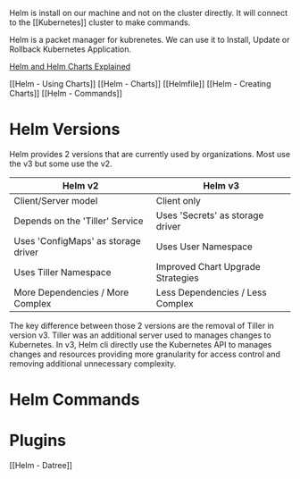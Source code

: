 Helm is install on our machine and not on the cluster directly. It will connect to the [[Kubernetes]] cluster to make commands.  

Helm is a packet manager for kubrenetes. We can use it to Install, Update or Rollback Kubernetes Application. 

[Helm and Helm Charts Explained](https://www.youtube.com/watch?v=w51lDVuRWuk)

[[Helm - Using Charts]]
[[Helm - Charts]]
[[Helmfile]]
[[Helm - Creating Charts]]
[[Helm - Commands]]
# Helm Versions

Helm provides 2 versions that are currently used by organizations. Most use the v3 but some use the v2. 


| Helm v2                             | Helm v3                           |
| ----------------------------------- | --------------------------------- |
| Client/Server model                 | Client only                       |
| Depends on the 'Tiller' Service     | Uses 'Secrets' as storage driver  |
| Uses 'ConfigMaps' as storage driver | Uses User Namespace               |
| Uses Tiller Namespace               | Improved Chart Upgrade Strategies |
| More Dependencies / More Complex    | Less Dependencies / Less Complex  |


The key difference between those 2 versions are the removal of Tiller in version v3. Tiller was an additional server used to manages changes to Kubernetes. In v3, Helm cli directly use the Kubernetes API to manages changes and resources providing more granularity for access control and removing additional unnecessary complexity.

# Helm Commands
# Plugins

[[Helm - Datree]]